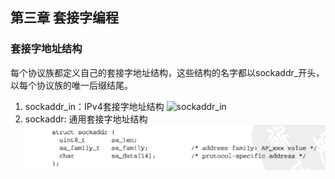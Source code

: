 ## 第三章 套接字编程
### 套接字地址结构
每个协议族都定义自己的套接字地址结构，这些结构的名字都以sockaddr_开头，以每个协议族的唯一后缀结尾。

1. sockaddr_in：IPv4套接字地址结构
![sockaddr_in](../notes/res/sockaddr_in_struct.png)
2. sockaddr: 通用套接字地址结构
![sockaddr](./res/sockaddr_struct.png)
